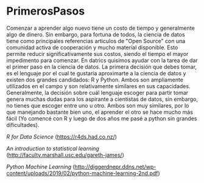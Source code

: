 # PrimerosPasos
Comenzar a aprender algo nuevo tiene un costo de tiempo y generalmente algo de dinero. Sin embargo, para fortuna de todos, la ciencia de datos tiene como principales referencias articulos de "Open Source" con una comunidad activa de cooperación y mucho material disponible. Esto permite reducir significativamente sus costos, siendo el tiempo el mayor impedimento para comenzar. En datrics quisimos ayudar con la tarea de dar el primer paso en la ciencia de datos.  La primera decisión que debes tomar, es el lenguaje por el cual te gustaría aproximarte a la ciencia de datos y existen dos grandes candidados: R y Python. Ambos son ampliamente utilizados en el campo y son relativamente similares en sus capacidades.  Generalmente, la decisión sobre cuál lenguaje escoger para partir tomar genera muchas dudas para los aspirante a cientistas de datos, sin embargo, no tienes que escoger entre uno u otro. Ambos son muy similares, por lo que manejando bastante bien uno, el aprender el otro se hace mucho más fácil (Yo comencé con R y luego de dos años me pasé a python sin grandes dificultades).

*R for Data Science* (https://r4ds.had.co.nz/)

*An introduction to statistical learning* (http://faculty.marshall.usc.edu/gareth-james/)

*Python Machine Learning* (http://diggerdnepr.ddns.net/wp-content/uploads/2019/02/python-machine-learning-2nd.pdf)
